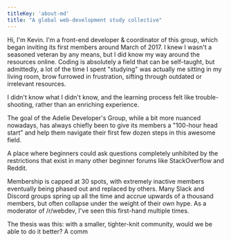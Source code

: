 ```yaml
---
titleKey: 'about-md'
title: "A global web-development study collective"
---
```


Hi, I'm Kevin. I'm a front-end developer & coordinator of this group, which began inviting its first members around March of 2017. I knew I wasn't a seasoned veteran by any means, but I did know my way around the resources online. Coding is absolutely a field that can be self-taught, but admittedly, a lot of the time I spent "studying" was actually me sitting in my living room, brow furrowed in frustration, sifting through outdated or irrelevant resources. 

I didn't know what I didn't know, and the learning process felt like trouble-shooting, rather than an enriching experience. 

The goal of the Adelie Developer's Group, while a bit more nuanced nowadays, has always chiefly been to give its members a "100-hour head start" and help them navigate their first few dozen steps in this awesome field.

A place where beginners could ask questions completely unhibited by the restrictions that exist in many other beginner forums like StackOverflow and Reddit.

Membership is capped at 30 spots, with extremely inactive members eventually being phased out and replaced by others. Many Slack and Discord groups spring up all the time and accrue upwards of a thousand members, but often collapse under the weight of their own hype. As a moderator of /r/webdev, I've seen this first-hand multiple times.

The thesis was this: with a smaller, tighter-knit community, would we be able to do it better? A comm